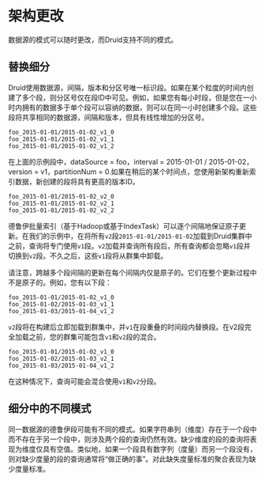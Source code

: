 # 架构更改

数据源的模式可以随时更改，而Druid支持不同的模式。

## 替换细分

Druid使用数据源，间隔，版本和分区号唯一标识段。如果在某个粒度的时间内创建了多个段，则分区号仅在段ID中可见。例如，如果您有每小时段，但是您在一小时内拥有的数据多于单个段可以容纳的数据，则可以在同一小时创建多个段。这些段将共享相同的数据源，间隔和版本，但具有线性增加的分区号。

```text
foo_2015-01-01/2015-01-02_v1_0
foo_2015-01-01/2015-01-02_v1_1
foo_2015-01-01/2015-01-02_v1_2
```

在上面的示例段中，dataSource = foo，interval = 2015-01-01 / 2015-01-02，version = v1，partitionNum = 0.如果在稍后的某个时间点，您使用新架构重新索引数据，新创建的段将具有更高的版本ID。

```text
foo_2015-01-01/2015-01-02_v2_0
foo_2015-01-01/2015-01-02_v2_1
foo_2015-01-01/2015-01-02_v2_2
```

德鲁伊批量索引（基于Hadoop或基于IndexTask）可以逐个间隔地保证原子更新。在我们的示例中，在将所有`v2`段`2015-01-01/2015-01-02`加载到Druid集群中之前，查询将专门使用`v1`段。`v2`加载并查询所有段后，所有查询都会忽略`v1`段并切换到`v2`段。不久之后，这些`v1`段将从群集中卸载。

请注意，跨越多个段间隔的更新在每个间隔内仅是原子的。它们在整个更新过程中不是原子的。例如，您有以下段：

```text
foo_2015-01-01/2015-01-02_v1_0
foo_2015-01-02/2015-01-03_v1_1
foo_2015-01-03/2015-01-04_v1_2
```

`v2`段将在构建后立即加载到群集中，并`v1`在段重叠的时间段内替换段。在v2段完全加载之前，您的群集可能包含`v1`和`v2`段的混合。

```text
foo_2015-01-01/2015-01-02_v1_0
foo_2015-01-02/2015-01-03_v2_1
foo_2015-01-03/2015-01-04_v1_2
```

在这种情况下，查询可能会混合使用`v1`和`v2`分段。

## 细分中的不同模式

同一数据源的德鲁伊段可能有不同的模式。如果字符串列（维度）存在于一个段中而不存在于另一个段中，则涉及两个段的查询仍然有效。缺少维度的段的查询将表现为维度仅具有空值。类似地，如果一个段具有数字列（度量）而另一个段没有，则对缺少度量的段的查询通常将“做正确的事”。对此缺失度量标准的聚合表现为缺少度量标准。